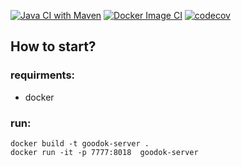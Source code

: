 [![Java CI with Maven](https://github.com/k-morozov/goodok/actions/workflows/maven.yml/badge.svg)](https://github.com/k-morozov/goodok/actions/workflows/maven.yml)
[![Docker Image CI](https://github.com/k-morozov/goodok/actions/workflows/docker-image.yml/badge.svg)](https://github.com/k-morozov/goodok/actions/workflows/docker-image.yml)
[![codecov](https://codecov.io/gh/k-morozov/goodok/branch/master/graph/badge.svg?token=CLW2KM8VFM)](https://codecov.io/gh/k-morozov/goodok)

## How to start?

### requirments:
- docker

### run:
```aidl
docker build -t goodok-server .
docker run -it -p 7777:8018  goodok-server
```
